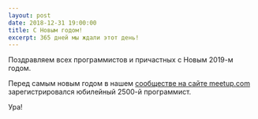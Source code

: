 ```yaml
---
layout: post
date: 2018-12-31 19:00:00
title: С Новым годом!
excerpt: 365 дней мы ждали этот день!
---
```


Поздравляем всех программистов и причастных с Новым 2019-м годом.

Перед самым новым годом в нашем [сообществе на сайте meetup.com](https://www.meetup.com/ru-RU/progmsk/members/)
зарегистрировался юбилейный 2500-й программист.

Ура!